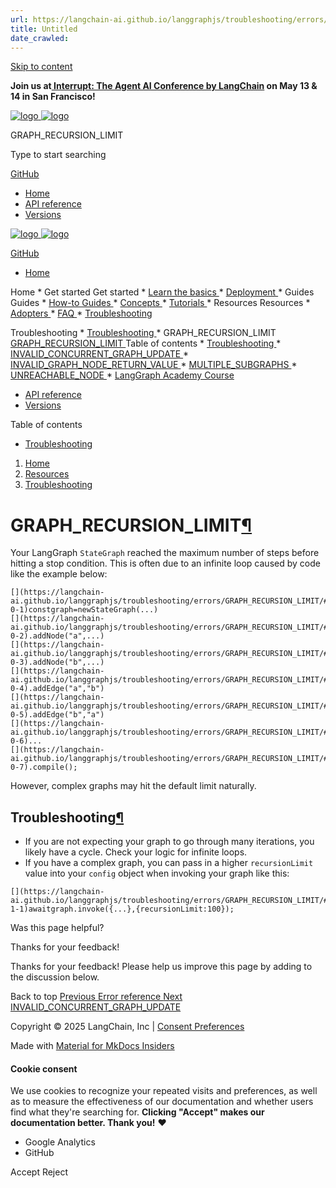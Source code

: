```yaml
---
url: https://langchain-ai.github.io/langgraphjs/troubleshooting/errors/GRAPH_RECURSION_LIMIT/
title: Untitled
date_crawled: 
---
```


[ Skip to content ](https://langchain-ai.github.io/langgraphjs/troubleshooting/errors/GRAPH_RECURSION_LIMIT/#graph_recursion_limit)

**Join us at[ Interrupt: The Agent AI Conference by LangChain](https://interrupt.langchain.com/) on May 13 & 14 in San Francisco!**

[ ![logo](https://langchain-ai.github.io/langgraphjs/static/wordmark_dark.svg) ![logo](https://langchain-ai.github.io/langgraphjs/static/wordmark_light.svg) ](https://langchain-ai.github.io/langgraphjs/)

GRAPH_RECURSION_LIMIT 

[ ](https://langchain-ai.github.io/langgraphjs/troubleshooting/errors/GRAPH_RECURSION_LIMIT/?q= "Share")

Type to start searching

[ GitHub  ](https://github.com/langchain-ai/langgraphjs "Go to repository")

  * [ Home ](https://langchain-ai.github.io/langgraphjs/)
  * [ API reference ](https://langchain-ai.github.io/langgraphjs/reference/)
  * [ Versions ](https://langchain-ai.github.io/langgraphjs/versions/)



[ ![logo](https://langchain-ai.github.io/langgraphjs/static/wordmark_dark.svg) ![logo](https://langchain-ai.github.io/langgraphjs/static/wordmark_light.svg) ](https://langchain-ai.github.io/langgraphjs/)

[ GitHub  ](https://github.com/langchain-ai/langgraphjs "Go to repository")

  * [ Home  ](https://langchain-ai.github.io/langgraphjs/)

Home 
    * Get started  Get started 
      * [ Learn the basics  ](https://langchain-ai.github.io/langgraphjs/tutorials/quickstart/)
      * [ Deployment  ](https://langchain-ai.github.io/langgraphjs/tutorials/deployment/)
    * Guides  Guides 
      * [ How-to Guides  ](https://langchain-ai.github.io/langgraphjs/how-tos/)
      * [ Concepts  ](https://langchain-ai.github.io/langgraphjs/concepts/)
      * [ Tutorials  ](https://langchain-ai.github.io/langgraphjs/tutorials/)
    * Resources  Resources 
      * [ Adopters  ](https://langchain-ai.github.io/langgraphjs/adopters/)
      * [ FAQ  ](https://langchain-ai.github.io/langgraphjs/concepts/faq/)
      * [ Troubleshooting  ](https://langchain-ai.github.io/langgraphjs/troubleshooting/errors/)

Troubleshooting 
        * [ Troubleshooting  ](https://langchain-ai.github.io/langgraphjs/troubleshooting/errors/)
        * GRAPH_RECURSION_LIMIT  [ GRAPH_RECURSION_LIMIT  ](https://langchain-ai.github.io/langgraphjs/troubleshooting/errors/GRAPH_RECURSION_LIMIT/) Table of contents 
          * [ Troubleshooting  ](https://langchain-ai.github.io/langgraphjs/troubleshooting/errors/GRAPH_RECURSION_LIMIT/#troubleshooting)
        * [ INVALID_CONCURRENT_GRAPH_UPDATE  ](https://langchain-ai.github.io/langgraphjs/troubleshooting/errors/INVALID_CONCURRENT_GRAPH_UPDATE/)
        * [ INVALID_GRAPH_NODE_RETURN_VALUE  ](https://langchain-ai.github.io/langgraphjs/troubleshooting/errors/INVALID_GRAPH_NODE_RETURN_VALUE/)
        * [ MULTIPLE_SUBGRAPHS  ](https://langchain-ai.github.io/langgraphjs/troubleshooting/errors/MULTIPLE_SUBGRAPHS/)
        * [ UNREACHABLE_NODE  ](https://langchain-ai.github.io/langgraphjs/troubleshooting/errors/UNREACHABLE_NODE/)
      * [ LangGraph Academy Course  ](https://academy.langchain.com/courses/intro-to-langgraph)
  * [ API reference  ](https://langchain-ai.github.io/langgraphjs/reference/)
  * [ Versions  ](https://langchain-ai.github.io/langgraphjs/versions/)



Table of contents 

  * [ Troubleshooting  ](https://langchain-ai.github.io/langgraphjs/troubleshooting/errors/GRAPH_RECURSION_LIMIT/#troubleshooting)



  1. [ Home  ](https://langchain-ai.github.io/langgraphjs/)
  2. [ Resources  ](https://langchain-ai.github.io/langgraphjs/adopters/)
  3. [ Troubleshooting  ](https://langchain-ai.github.io/langgraphjs/troubleshooting/errors/)



# GRAPH_RECURSION_LIMIT[¶](https://langchain-ai.github.io/langgraphjs/troubleshooting/errors/GRAPH_RECURSION_LIMIT/#graph_recursion_limit "Permanent link")

Your LangGraph `StateGraph`[](https://langchain-ai.github.io/langgraphjs/reference/classes/langgraph.StateGraph.html) reached the maximum number of steps before hitting a stop condition. This is often due to an infinite loop caused by code like the example below:

```
[](https://langchain-ai.github.io/langgraphjs/troubleshooting/errors/GRAPH_RECURSION_LIMIT/#__codelineno-0-1)constgraph=newStateGraph(...)
[](https://langchain-ai.github.io/langgraphjs/troubleshooting/errors/GRAPH_RECURSION_LIMIT/#__codelineno-0-2).addNode("a",...)
[](https://langchain-ai.github.io/langgraphjs/troubleshooting/errors/GRAPH_RECURSION_LIMIT/#__codelineno-0-3).addNode("b",...)
[](https://langchain-ai.github.io/langgraphjs/troubleshooting/errors/GRAPH_RECURSION_LIMIT/#__codelineno-0-4).addEdge("a","b")
[](https://langchain-ai.github.io/langgraphjs/troubleshooting/errors/GRAPH_RECURSION_LIMIT/#__codelineno-0-5).addEdge("b","a")
[](https://langchain-ai.github.io/langgraphjs/troubleshooting/errors/GRAPH_RECURSION_LIMIT/#__codelineno-0-6)...
[](https://langchain-ai.github.io/langgraphjs/troubleshooting/errors/GRAPH_RECURSION_LIMIT/#__codelineno-0-7).compile();

```


However, complex graphs may hit the default limit naturally.

## Troubleshooting[¶](https://langchain-ai.github.io/langgraphjs/troubleshooting/errors/GRAPH_RECURSION_LIMIT/#troubleshooting "Permanent link")

  * If you are not expecting your graph to go through many iterations, you likely have a cycle. Check your logic for infinite loops.
  * If you have a complex graph, you can pass in a higher `recursionLimit` value into your `config` object when invoking your graph like this:



```
[](https://langchain-ai.github.io/langgraphjs/troubleshooting/errors/GRAPH_RECURSION_LIMIT/#__codelineno-1-1)awaitgraph.invoke({...},{recursionLimit:100});

```


Was this page helpful? 

Thanks for your feedback! 

Thanks for your feedback! Please help us improve this page by adding to the discussion below. 

Back to top  [ Previous  Error reference  ](https://langchain-ai.github.io/langgraphjs/troubleshooting/errors/) [ Next  INVALID_CONCURRENT_GRAPH_UPDATE  ](https://langchain-ai.github.io/langgraphjs/troubleshooting/errors/INVALID_CONCURRENT_GRAPH_UPDATE/)

Copyright © 2025 LangChain, Inc | [Consent Preferences](https://langchain-ai.github.io/langgraphjs/troubleshooting/errors/GRAPH_RECURSION_LIMIT/#__consent)

Made with [ Material for MkDocs Insiders ](https://squidfunk.github.io/mkdocs-material/)

[ ](https://langchain-ai.github.io/langgraph/ "langchain-ai.github.io") [ ](https://github.com/langchain-ai/langgraphjs "github.com") [ ](https://twitter.com/LangChainAI "twitter.com")

#### Cookie consent

We use cookies to recognize your repeated visits and preferences, as well as to measure the effectiveness of our documentation and whether users find what they're searching for. **Clicking "Accept" makes our documentation better. Thank you!** ❤️

  * Google Analytics 
  * GitHub 



Accept Reject
